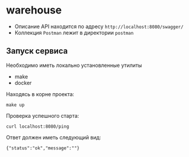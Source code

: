 # warehouse

- Описание API находится по адресу `http://localhost:8080/swagger/`
- Коллекция `Postman` лежит в директории `postman`

## Запуск сервиса

Необходимо иметь локально установленные утилиты

- make
- docker

Находясь в корне проекта:

```shell
make up
```

Проверка успешного старта:

```shell
curl localhost:8080/ping
```

Ответ должен иметь следующий вид:

```shell
{"status":"ok","message":""}
```
